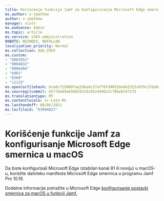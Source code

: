 ```yaml
---
title: Korišćenje funkcije Jamf za konfigurisanje Microsoft Edge smernica u macOS
ms.author: v-jmathew
author: v-jmathew
manager: scotv
ms.audience: Admin
ms.topic: article
ms.service: o365-administration
ROBOTS: NOINDEX, NOFOLLOW
localization_priority: Normal
ms.collection: Adm_O365
ms.custom:
- "9003852"
- "9004632"
- "9006494"
- "6901"
- "8360"
- "11115"
ms.openlocfilehash: bce0cf25800fae2d6adc27a7f6fd90528e042323c6f9c1fda0c4fb6f139d46b9
ms.sourcegitcommit: b5f7da89a650d2915dc652449623c78be6247175
ms.translationtype: MT
ms.contentlocale: sr-Latn-RS
ms.lasthandoff: 08/05/2021
ms.locfileid: "53994627"
---
```

# <a name="use-jamf-to-configure-microsoft-edge-policy-settings-on-macos"></a>Korišćenje funkcije Jamf za konfigurisanje Microsoft Edge smernica u macOS

Da biste konfigurisali Microsoft Edge (stabilan kanal 81 ili noviju) u macOS-u, koristite datoteku manifesta Microsoft Edge smernica u programu Jamf Pro 10.19.

Dodatne informacije potražite u Microsoft Edge [konfigurisanje postavki smernica za macOS u funkciji Jamf.](https://go.microsoft.com/fwlink/?linkid=2134761)
